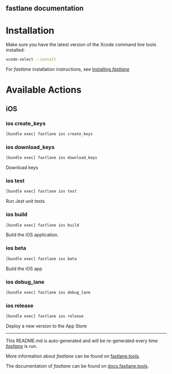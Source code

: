 fastlane documentation
----

# Installation

Make sure you have the latest version of the Xcode command line tools installed:

```sh
xcode-select --install
```

For _fastlane_ installation instructions, see [Installing _fastlane_](https://docs.fastlane.tools/#installing-fastlane)

# Available Actions

## iOS

### ios create_keys

```sh
[bundle exec] fastlane ios create_keys
```



### ios download_keys

```sh
[bundle exec] fastlane ios download_keys
```

Download keys

### ios test

```sh
[bundle exec] fastlane ios test
```

Run Jest unit tests

### ios build

```sh
[bundle exec] fastlane ios build
```

Build the iOS application.

### ios beta

```sh
[bundle exec] fastlane ios beta
```

Build the iOS app

### ios debug_lane

```sh
[bundle exec] fastlane ios debug_lane
```



### ios release

```sh
[bundle exec] fastlane ios release
```

Deploy a new version to the App Store

----

This README.md is auto-generated and will be re-generated every time [_fastlane_](https://fastlane.tools) is run.

More information about _fastlane_ can be found on [fastlane.tools](https://fastlane.tools).

The documentation of _fastlane_ can be found on [docs.fastlane.tools](https://docs.fastlane.tools).
